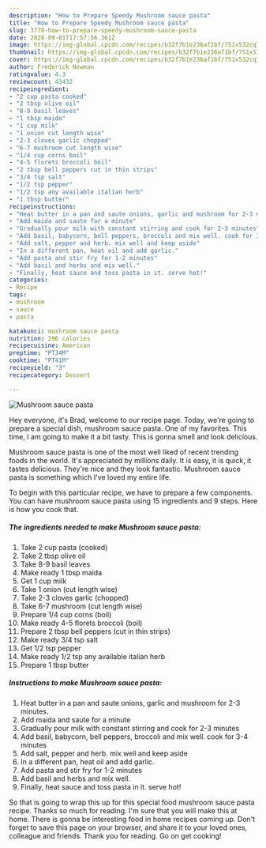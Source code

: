 ```yaml
---
description: "How to Prepare Speedy Mushroom sauce pasta"
title: "How to Prepare Speedy Mushroom sauce pasta"
slug: 3778-how-to-prepare-speedy-mushroom-sauce-pasta
date: 2020-09-01T17:57:56.361Z
image: https://img-global.cpcdn.com/recipes/b32f7b1e236af1bf/751x532cq70/mushroom-sauce-pasta-recipe-main-photo.jpg
thumbnail: https://img-global.cpcdn.com/recipes/b32f7b1e236af1bf/751x532cq70/mushroom-sauce-pasta-recipe-main-photo.jpg
cover: https://img-global.cpcdn.com/recipes/b32f7b1e236af1bf/751x532cq70/mushroom-sauce-pasta-recipe-main-photo.jpg
author: Frederick Newman
ratingvalue: 4.3
reviewcount: 43432
recipeingredient:
- "2 cup pasta cooked"
- "2 tbsp olive oil"
- "8-9 basil leaves"
- "1 tbsp maida"
- "1 cup milk"
- "1 onion cut length wise"
- "2-3 cloves garlic chopped"
- "6-7 mushroom cut length wise"
- "1/4 cup corns boil"
- "4-5 florets broccoli boil"
- "2 tbsp bell peppers cut in thin strips"
- "3/4 tsp salt"
- "1/2 tsp pepper"
- "1/2 tsp any available italian herb"
- "1 tbsp butter"
recipeinstructions:
- "Heat butter in a pan and saute onions, garlic and mushroom for 2-3 minutes."
- "Add maida and saute for a minute"
- "Gradually pour milk with constant stirring and cook for 2-3 minutes"
- "Add basil, babycorn, bell peppers, broccoli and mix well. cook for 3-4 minutes"
- "Add salt, pepper and herb. mix well and keep aside"
- "In a different pan, heat oil and add garlic."
- "Add pasta and stir fry for 1-2 minutes"
- "Add basil and herbs and mix well."
- "Finally, heat sauce and toss pasta in it. serve hot!"
categories:
- Recipe
tags:
- mushroom
- sauce
- pasta

katakunci: mushroom sauce pasta 
nutrition: 296 calories
recipecuisine: American
preptime: "PT34M"
cooktime: "PT41M"
recipeyield: "3"
recipecategory: Dessert

---
```



![Mushroom sauce pasta](https://img-global.cpcdn.com/recipes/b32f7b1e236af1bf/751x532cq70/mushroom-sauce-pasta-recipe-main-photo.jpg)

Hey everyone, it's Brad, welcome to our recipe page. Today, we're going to prepare a special dish, mushroom sauce pasta. One of my favorites. This time, I am going to make it a bit tasty. This is gonna smell and look delicious.



Mushroom sauce pasta is one of the most well liked of recent trending foods in the world. It's appreciated by millions daily. It is easy, it is quick, it tastes delicious. They're nice and they look fantastic. Mushroom sauce pasta is something which I've loved my entire life.


To begin with this particular recipe, we have to prepare a few components. You can have mushroom sauce pasta using 15 ingredients and 9 steps. Here is how you cook that.

<!--inarticleads1-->

##### The ingredients needed to make Mushroom sauce pasta:

1. Take 2 cup pasta (cooked)
1. Take 2 tbsp olive oil
1. Take 8-9 basil leaves
1. Make ready 1 tbsp maida
1. Get 1 cup milk
1. Take 1 onion (cut length wise)
1. Take 2-3 cloves garlic (chopped)
1. Take 6-7 mushroom (cut length wise)
1. Prepare 1/4 cup corns (boil)
1. Make ready 4-5 florets broccoli (boil)
1. Prepare 2 tbsp bell peppers (cut in thin strips)
1. Make ready 3/4 tsp salt
1. Get 1/2 tsp pepper
1. Make ready 1/2 tsp any available italian herb
1. Prepare 1 tbsp butter




<!--inarticleads2-->

##### Instructions to make Mushroom sauce pasta:

1. Heat butter in a pan and saute onions, garlic and mushroom for 2-3 minutes.
1. Add maida and saute for a minute
1. Gradually pour milk with constant stirring and cook for 2-3 minutes
1. Add basil, babycorn, bell peppers, broccoli and mix well. cook for 3-4 minutes
1. Add salt, pepper and herb. mix well and keep aside
1. In a different pan, heat oil and add garlic.
1. Add pasta and stir fry for 1-2 minutes
1. Add basil and herbs and mix well.
1. Finally, heat sauce and toss pasta in it. serve hot!




So that is going to wrap this up for this special food mushroom sauce pasta recipe. Thanks so much for reading. I'm sure that you will make this at home. There is gonna be interesting food in home recipes coming up. Don't forget to save this page on your browser, and share it to your loved ones, colleague and friends. Thank you for reading. Go on get cooking!

